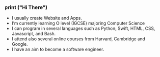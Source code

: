 ### print ("**Hi There**")


- I usually create Website and Apps. 
- I’m currently learning O level (IGCSE) majoring Computer Science  
- I can program in several languages such as Python, Swift, HTML, CSS, Javascript, and Bash.
- I attend also several online courses from Harvard, Cambridge and Google. 
- I have an aim to become a software engineer.

